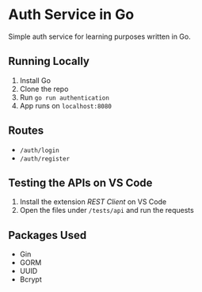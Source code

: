 # Auth Service in Go

Simple auth service for learning purposes written in Go.

## Running Locally
1. Install Go
2. Clone the repo
3. Run `go run authentication`
4. App runs on `localhost:8080`

## Routes
* `/auth/login`
* `/auth/register`

## Testing the APIs on VS Code
1. Install the extension *REST Client* on VS Code
2. Open the files under `/tests/api` and run the requests

## Packages Used
* Gin 
* GORM
* UUID
* Bcrypt